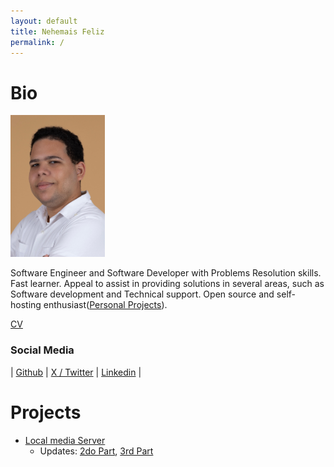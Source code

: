 ```yaml
---
layout: default
title: Nehemais Feliz
permalink: /
---
```

# Bio

<img src="/assets/photo.jpeg" width="30%" height="30%">

Software Engineer and Software Developer with Problems Resolution skills. Fast learner. Appeal to assist in providing solutions in several areas, such as Software development and Technical support. Open source and self-hosting enthusiast([Personal Projects](#projects)).

[CV](/assets/Nehemias%20Feliz%20CV8%20ENG.pdf)

### Social Media

| [Github](https://github.com/juniornff) | [X / Twitter](https://twitter.com/Juniornff01) | [Linkedin](https://www.linkedin.com/in/nehemias-feliz-ferreras/) |

# Projects

* [Local media Server](/posts/local-media-server)
    * Updates: [2do Part](/posts/local-media-server-2), [3rd Part](/posts/local-media-server-3)